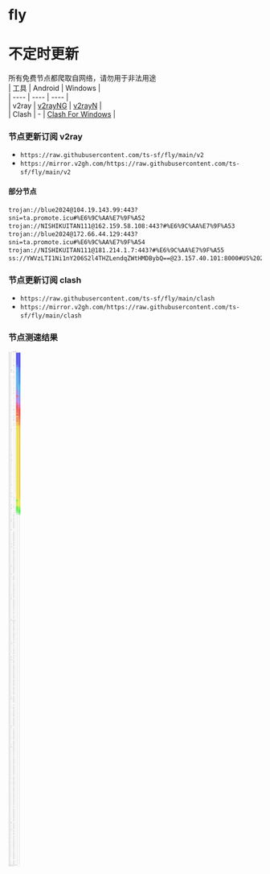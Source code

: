 # fly
# 不定时更新
所有免费节点都爬取自网络，请勿用于非法用途  
|  工具  | Android  | Windows  |  
|  ----  | ----   | ----  |  
| v2ray  | [v2rayNG](https://github.com/2dust/v2rayNG/releases) | [v2rayN](https://github.com/2dust/v2rayN/releases) |  
| Clash  | - | [Clash For Windows](https://github.com/2dust/clashN/releases) | 
  
### 节点更新订阅  v2ray
- `https://raw.githubusercontent.com/ts-sf/fly/main/v2`  
- `https://mirror.v2gh.com/https://raw.githubusercontent.com/ts-sf/fly/main/v2`  

#### 部分节点  
``` 
trojan://blue2024@104.19.143.99:443?sni=ta.promote.icu#%E6%9C%AA%E7%9F%A52
trojan://NISHIKUITAN111@162.159.58.108:443?#%E6%9C%AA%E7%9F%A53
trojan://blue2024@172.66.44.129:443?sni=ta.promote.icu#%E6%9C%AA%E7%9F%A54
trojan://NISHIKUITAN111@181.214.1.7:443?#%E6%9C%AA%E7%9F%A55
ss://YWVzLTI1Ni1nY206S2l4THZLendqZWtHMDBybQ==@23.157.40.101:8000#US%202.0MB%2Fs
```
### 节点更新订阅  clash
- `https://raw.githubusercontent.com/ts-sf/fly/main/clash`  
- `https://mirror.v2gh.com/https://raw.githubusercontent.com/ts-sf/fly/main/clash`  

### 节点测速结果
![image](traffic.png)
